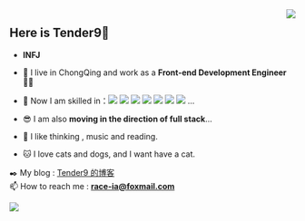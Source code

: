 <!-- @format -->

<img align="right" src="https://count.getloli.com/get/@Tender9?theme=rule34" />

## Here is Tender9👋

-   **INFJ**

-   🔭 I live in ChongQing and work as a **Front-end Development Engineer** 👨‍💻

-   🛶 Now I am skilled in：![](https://img.shields.io/badge/-HTML5-E34F26?style=flat-square&logo=html5&logoColor=white) ![](https://img.shields.io/badge/-CSS3-264ce3?style=flat-square&logo=css3) ![](https://img.shields.io/badge/-JavaScript-F7DF1E?style=flat-square&logo=javascript&logoColor=black) ![](https://img.shields.io/badge/-Vue-3fb984?style=flat-square&logo=vue) ![](https://img.shields.io/badge/-React-087ea4?style=flat-square&logo=React) ![](https://img.shields.io/badge/-Webpack-blue?style=flat-square&logo=Webpack) ![](https://img.shields.io/badge/-Vite-DCDCDC?style=flat-square&logo=Vite) ...

-   😎 I am also **moving in the direction of full stack**...

-   🤔 I like thinking , music and reading.

-   🐱 I love cats and dogs, and I want have a cat.

✒️ My blog : [Tender9 的博客](https://Tender9.github.io/blog/)
<br />
📫 How to reach me : **race-ia@foxmail.com**
    <div>
      <img align="left" src="https://github-readme-stats.vercel.app/api/top-langs/?username=Tender9" />
    </div>
